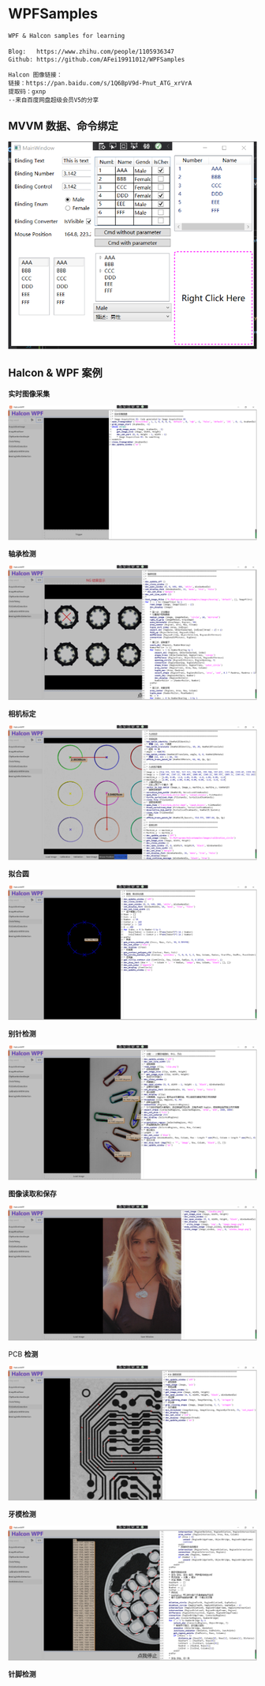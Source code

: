 # WPFSamples

```
WPF & Halcon samples for learning

Blog:   https://www.zhihu.com/people/1105936347
Github: https://github.com/AFei19911012/WPFSamples
```

```
Halcon 图像链接：
链接：https://pan.baidu.com/s/1Q6BpV9d-Pnut_ATG_xrVrA 
提取码：gxnp 
--来自百度网盘超级会员V5的分享
```

## MVVM 数据、命令绑定

![MVVM 数据、命令绑定](https://github.com/AFei19911012/WPFSamples/blob/main/MvvmCmdBinding/ScreenShot.png)

## Halcon & WPF 案例

**实时图像采集**

![实时图像采集](https://github.com/AFei19911012/WPFSamples/blob/main/HalconWPF/Resource/ScreenShot/AcquisitionImage.png)

**轴承检测**

![轴承检测](https://github.com/AFei19911012/WPFSamples/blob/main/HalconWPF/Resource/ScreenShot/BearingDefectDetection.png)

**相机标定**

![相机标定](https://github.com/AFei19911012/WPFSamples/blob/main/HalconWPF/Resource/ScreenShot/CalibrationWithPoints.png)

**拟合圆**

![拟合圆](https://github.com/AFei19911012/WPFSamples/blob/main/HalconWPF/Resource/ScreenShot/CircleFitting.png)

**别针检测**

![别针检测](https://github.com/AFei19911012/WPFSamples/blob/main/HalconWPF/Resource/ScreenShot/ClipNumberAndAngle.png)

**图像读取和保存**

![图像读取和保存](https://github.com/AFei19911012/WPFSamples/blob/main/HalconWPF/Resource/ScreenShot/ImageReadSave.png)

PCB **检测**

![PCB 检测](https://github.com/AFei19911012/WPFSamples/blob/main/HalconWPF/Resource/ScreenShot/PcbDefectDetection.png)

**牙模检测**

![牙模检测](https://github.com/AFei19911012/WPFSamples/blob/main/HalconWPF/Resource/ScreenShot/TeethDetection.png)

**针脚检测**

